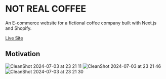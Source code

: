 # NOT REAL COFFEE

An E-commerce website for a fictional coffee company built with Next.js and Shopify.

[Live Site](https://not-real-coffee.vercel.app/)

## Motivation



![CleanShot 2024-07-03 at 23 21 11](https://github.com/gabe-santos/not-real-coffee/assets/34319104/a56dbb68-62f3-4a2e-b910-b7f4210e6d78)
![CleanShot 2024-07-03 at 23 21 46](https://github.com/gabe-santos/not-real-coffee/assets/34319104/cde14ed4-4c85-42c0-9883-aea520797d07)
![CleanShot 2024-07-03 at 23 21 30](https://github.com/gabe-santos/not-real-coffee/assets/34319104/676df52c-3e21-4e76-86ab-f38b26b4aa58)

